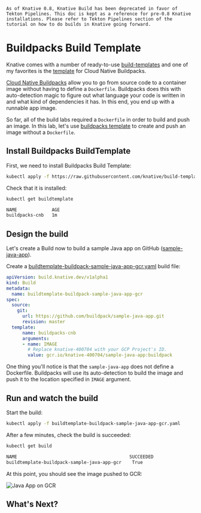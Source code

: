 ```
As of Knative 0.8, Knative Build has been deprecated in favor of Tekton Pipelines. This doc is kept as a reference for pre-0.8 Knative installations. Please refer to Tekton Pipelines section of the tutorial on how to do builds in Knative going forward.
```

# Buildpacks Build Template

Knative comes with a number of ready-to-use [build-templates](https://github.com/knative/build-templates) and one of my favorites is the [template](https://github.com/knative/build-templates/tree/master/buildpacks) for Cloud Native Buildpacks.

[Cloud Native Buildpacks](https://buildpacks.io/) allow you to go from source code to a container image without having to define a `Dockerfile`. Buildpacks does this with auto-detection magic to figure out what language your code is written in and what kind of dependencies it has. In this end, you end up with a runnable app image.

So far, all of the build labs required a `Dockerfile` in order to build and push an image. In this lab, let's use [buildpacks template](https://github.com/knative/build-templates/tree/master/buildpacks) to create and push an image without a `Dockerfile`.

## Install Buildpacks BuildTemplate

First, we need to install Buildpacks Build Template:

```bash
kubectl apply -f https://raw.githubusercontent.com/knative/build-templates/master/buildpacks/cnb.yaml
```

Check that it is installed:

```bash
kubectl get buildtemplate

NAME             AGE
buildpacks-cnb   1m
```

## Design the build

Let's create a Build now to build a sample Java app on GitHub ([sample-java-app](https://github.com/buildpack/sample-java-app.git)).

Create a [buildtemplate-buildpack-sample-java-app-gcr.yaml](../build/deprecated/buildtemplate-buildpack-sample-java-app-gcr.yaml) build file:

```yaml
apiVersion: build.knative.dev/v1alpha1
kind: Build
metadata:
  name: buildtemplate-buildpack-sample-java-app-gcr
spec:
  source:
    git:
      url: https://github.com/buildpack/sample-java-app.git
      revision: master
  template:
      name: buildpacks-cnb
      arguments:
      - name: IMAGE
        # Replace knative-400704 with your GCP Project's ID.
        value: gcr.io/knative-400704/sample-java-app:buildpack
```

One thing you'll notice is that the `sample-java-app` does not define a Dockerfile. Buildpacks will use its auto-detection to build the image and push it to the location specified in `IMAGE` argument.

## Run and watch the build

Start the build:

```bash
kubectl apply -f buildtemplate-buildpack-sample-java-app-gcr.yaml
```

After a few minutes, check the build is succeeded:

```bash
kubectl get build

NAME                                          SUCCEEDED
buildtemplate-buildpack-sample-java-app-gcr    True
```

At this point, you should see the image pushed to GCR:

![Java App on GCR](../images/gcr-javaapp.png)

## What's Next?
